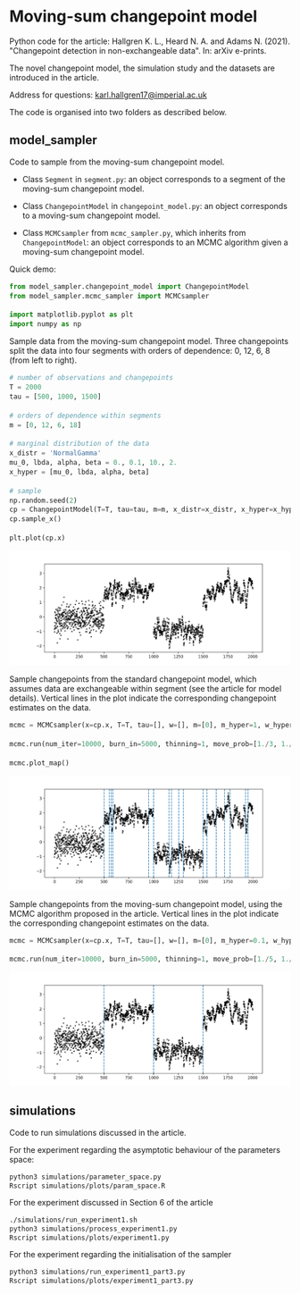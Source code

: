 # Moving-sum changepoint model

Python code for the article: Hallgren K. L., Heard N. A. and Adams N. (2021). "Changepoint detection in non-exchangeable data". In: arXiv e-prints.

The novel changepoint model, the simulation study and the datasets are introduced in the article.

Address for questions: karl.hallgren17@imperial.ac.uk

The code is organised into two folders as described below.

## model_sampler

Code to sample from the moving-sum changepoint model.

* Class `Segment` in `segment.py`: an object corresponds to a segment of the moving-sum changepoint model.

* Class `ChangepointModel` in `changepoint_model.py`: an object corresponds to a moving-sum changepoint model.

* Class `MCMCsampler` from `mcmc_sampler.py`, which inherits from `ChangepointModel`: an object corresponds to an MCMC algorithm given a moving-sum changepoint model.

Quick demo:

```python
from model_sampler.changepoint_model import ChangepointModel
from model_sampler.mcmc_sampler import MCMCsampler

import matplotlib.pyplot as plt
import numpy as np
```

Sample data from the moving-sum changepoint model. Three changepoints split the data into four segments with orders of dependence: 0, 12, 6, 8 (from left to right).
```python
# number of observations and changepoints
T = 2000
tau = [500, 1000, 1500]

# orders of dependence within segments
m = [0, 12, 6, 18]

# marginal distribution of the data
x_distr = 'NormalGamma'
mu_0, lbda, alpha, beta = 0., 0.1, 10., 2.
x_hyper = [mu_0, lbda, alpha, beta]

# sample
np.random.seed(2)
cp = ChangepointModel(T=T, tau=tau, m=m, x_distr=x_distr, x_hyper=x_hyper)
cp.sample_x()

plt.plot(cp.x)
```

<img src="simulations/plots/fig1_readme.png" alt="drawing" width="700"/>


Sample changepoints from the standard changepoint model, which assumes data are exchangeable within segment (see the article for model details). 
Vertical lines in the plot indicate the corresponding changepoint estimates on the data.
```python
mcmc = MCMCsampler(x=cp.x, T=T, tau=[], w=[], m=[0], m_hyper=1, w_hyper=1, x_distr='NormalGamma', x_hyper=x_hyper, y_init=[np.array([])])

mcmc.run(num_iter=10000, burn_in=5000, thinning=1, move_prob=[1./3, 1./3, 1./3, 0, 0, 0])

mcmc.plot_map()
```

<img src="simulations/plots/fig2_readme.png" alt="drawing" width="700"/>


Sample changepoints from the moving-sum changepoint model, using the MCMC algorithm proposed in the article. 
Vertical lines in the plot indicate the corresponding changepoint estimates on the data.

```python
mcmc = MCMCsampler(x=cp.x, T=T, tau=[], w=[], m=[0], m_hyper=0.1, w_hyper=1, x_distr='NormalGamma', x_hyper=x_hyper, y_init=[np.array([])])

mcmc.run(num_iter=10000, burn_in=5000, thinning=1, move_prob=[1./5, 1./5, 1./5, 1 / 5., 1 / 5., 0])

```

<img src="simulations/plots/fig3_readme.png" alt="drawing" width="700"/>



## simulations

Code to run simulations discussed in the article. 

For the experiment regarding the asymptotic behaviour of the parameters space:
```
python3 simulations/parameter_space.py
Rscript simulations/plots/param_space.R
```

For the experiment discussed in Section 6 of the article
```
./simulations/run_experiment1.sh
python3 simulations/process_experiment1.py
Rscript simulations/plots/experiment1.py
```

For the experiment regarding the initialisation of the sampler
```
python3 simulations/run_experiment1_part3.py
Rscript simulations/plots/experiment1_part3.py
```





